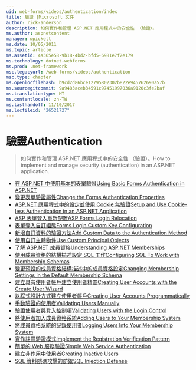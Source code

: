 ```yaml
---
uid: web-forms/videos/authentication/index
title: 驗證 |Microsoft 文件
author: rick-anderson
description: 如何實作和管理 ASP.NET 應用程式中的安全性 （驗證）。
ms.author: aspnetcontent
manager: wpickett
ms.date: 10/05/2011
ms.topic: article
ms.assetid: 4a365e58-9b18-4bd2-bfd5-6981e7f2e179
ms.technology: dotnet-webforms
ms.prod: .net-framework
msc.legacyurl: /web-forms/videos/authentication
msc.type: chapter
ms.openlocfilehash: b9cd2d86bce12795802302b822e945762690a57b
ms.sourcegitcommit: 9a9483aceb34591c97451997036a9120c3fe2baf
ms.translationtype: HT
ms.contentlocale: zh-TW
ms.lasthandoff: 11/10/2017
ms.locfileid: "26521727"
---
```

<a name="authentication"></a><span data-ttu-id="9fe53-103">驗證</span><span class="sxs-lookup"><span data-stu-id="9fe53-103">Authentication</span></span>
====================
> <span data-ttu-id="9fe53-104">如何實作和管理 ASP.NET 應用程式中的安全性 （驗證）。</span><span class="sxs-lookup"><span data-stu-id="9fe53-104">How to implement and manage security (authentication) in an ASP.NET application.</span></span>


- [<span data-ttu-id="9fe53-105">在 ASP.NET 中使用基本的表單驗證</span><span class="sxs-lookup"><span data-stu-id="9fe53-105">Using Basic Forms Authentication in ASP.NET</span></span>](using-basic-forms-authentication-in-aspnet.md)
- [<span data-ttu-id="9fe53-106">變更表單驗證屬性</span><span class="sxs-lookup"><span data-stu-id="9fe53-106">Change the Forms Authentication Properties</span></span>](how-to-change-the-forms-authentication-properties.md)
- [<span data-ttu-id="9fe53-107">ASP.NET 應用程式中的設定並使用 Cookie 無驗證</span><span class="sxs-lookup"><span data-stu-id="9fe53-107">Setup and Use Cookie-less Authentication in an ASP.NET Application</span></span>](how-to-setup-and-use-cookie-less-authentication-in-an-aspnet-application.md)
- [<span data-ttu-id="9fe53-108">ASP 表單登入重新配置</span><span class="sxs-lookup"><span data-stu-id="9fe53-108">ASP Forms Login Relocation</span></span>](asp-forms-login-relocation.md)
- [<span data-ttu-id="9fe53-109">表單登入自訂組態</span><span class="sxs-lookup"><span data-stu-id="9fe53-109">Forms Login Custom Key Configuration</span></span>](forms-login-custom-key-configuration.md)
- [<span data-ttu-id="9fe53-110">新增自訂資料的驗證方法</span><span class="sxs-lookup"><span data-stu-id="9fe53-110">Add Custom Data to the Authentication Method</span></span>](add-custom-data-to-the-authentication-method.md)
- [<span data-ttu-id="9fe53-111">使用自訂主體物件</span><span class="sxs-lookup"><span data-stu-id="9fe53-111">Use Custom Principal Objects</span></span>](use-custom-principal-objects.md)
- [<span data-ttu-id="9fe53-112">了解 ASP.NET 成員資格</span><span class="sxs-lookup"><span data-stu-id="9fe53-112">Understanding ASP.NET Memberships</span></span>](understanding-aspnet-memberships.md)
- [<span data-ttu-id="9fe53-113">使用成員資格的結構描述設定 SQL 工作</span><span class="sxs-lookup"><span data-stu-id="9fe53-113">Configuring SQL To Work with Membership Schemas</span></span>](configuring-sql-to-work-with-membership-schemas.md)
- [<span data-ttu-id="9fe53-114">變更預設的成員資格結構描述中的成員資格設定</span><span class="sxs-lookup"><span data-stu-id="9fe53-114">Changing Membership Settings in the Default Membership Schema</span></span>](changing-membership-settings-in-the-default-membership-schema.md)
- [<span data-ttu-id="9fe53-115">建立具有使用者帳戶建立使用者精靈</span><span class="sxs-lookup"><span data-stu-id="9fe53-115">Creating User Accounts with the Create User Wizard</span></span>](creating-user-accounts-with-the-create-user-wizard.md)
- [<span data-ttu-id="9fe53-116">以程式設計方式建立使用者帳戶</span><span class="sxs-lookup"><span data-stu-id="9fe53-116">Creating User Accounts Programmatically</span></span>](creating-user-accounts-programmatically.md)
- [<span data-ttu-id="9fe53-117">手動驗證的使用者</span><span class="sxs-lookup"><span data-stu-id="9fe53-117">Validating Users Manually</span></span>](validating-users-manually.md)
- [<span data-ttu-id="9fe53-118">驗證使用者與登入控制項</span><span class="sxs-lookup"><span data-stu-id="9fe53-118">Validating Users with the Login Control</span></span>](validating-users-with-the-login-control.md)
- [<span data-ttu-id="9fe53-119">將使用者加入成員資格系統</span><span class="sxs-lookup"><span data-stu-id="9fe53-119">Adding Users to Your Membership System</span></span>](adding-users-to-your-membership-system.md)
- [<span data-ttu-id="9fe53-120">將成員資格系統的記錄使用者</span><span class="sxs-lookup"><span data-stu-id="9fe53-120">Logging Users Into Your Membership System</span></span>](logging-users-into-your-membership-system.md)
- [<span data-ttu-id="9fe53-121">實作註冊驗證模式</span><span class="sxs-lookup"><span data-stu-id="9fe53-121">Implement the Registration Verification Pattern</span></span>](implement-the-registration-verification-pattern.md)
- [<span data-ttu-id="9fe53-122">簡單的 Web 服務驗證</span><span class="sxs-lookup"><span data-stu-id="9fe53-122">Simple Web Service Authentication</span></span>](simple-web-service-authentication.md)
- [<span data-ttu-id="9fe53-123">建立非作用中使用者</span><span class="sxs-lookup"><span data-stu-id="9fe53-123">Creating Inactive Users</span></span>](creating-inactive-users.md)
- [<span data-ttu-id="9fe53-124">SQL 資料隱碼攻擊的防禦</span><span class="sxs-lookup"><span data-stu-id="9fe53-124">SQL Injection Defense</span></span>](sql-injection-defense.md)
